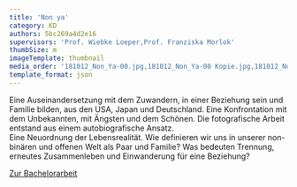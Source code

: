 ```yaml
---
title: 'Non ya'
category: KD
authors: 5bc269a4d2e16
supervisors: 'Prof. Wiebke Loeper,Prof. Franziska Morlok'
thumbSize: m
imageTemplate: thumbnail
media_order: '181012_Non_Ya-00.jpg,181012_Non_Ya-00 Kopie.jpg,181012_Non_Ya-01.jpg,181012_Non_Ya-02.jpg,181012_Non_Ya-03.jpg,181012_Non_Ya-04.jpg,181012_Non_Ya-05.jpg,181012_Non_Ya-06.jpg,181012_Non_Ya-07.jpg,181012_Non_Ya-08.jpg,181012_Non_Ya-09.jpg,181012_Non_Ya-10.jpg'
template_format: json
---
```


Eine Auseinandersetzung mit dem Zuwandern, in einer Beziehung sein und Familie bilden, aus den USA, Japan und Deutschland. Eine Konfrontation mit dem Unbekannten, mit Ängsten und dem Schönen. Die fotografische Arbeit entstand aus einem autobiografische Ansatz.  
Eine Neuordnung der Lebensrealität. Wie definieren wir uns in unserer non-binären und offenen Welt als Paar und Familie? Was bedeuten Trennung, erneutes Zusammenleben und Einwanderung für eine Beziehung?

<a href="http://moritzjekat.de/non-ya" target="_blank">Zur Bachelorarbeit</a>